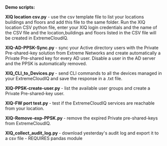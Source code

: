 <b>Demo scripts:</b>

<b>XIQ location csv.py</b>  - use the csv template file to list your locations buildings and floors and add this file to the same folder. Run the XIQ location CSV python file, enter your XIQ login credentials and the name of the CSV file and the location,buildings and floors listed in the CSV file will be created in ExtremeCloudIQ.

<b>XIQ-AD-PPSK-Sync.py </b>- sync your Active directory users with the Private Pre-shared-key solution from Extreme Networks and create automatically a Private Pre-shared key for every AD user. Disable a user in the AD server and the PPSK is automatically removed.

<b>XIQ_CLI_to_Devices.py </b> - send CLI commands to all the devices managed in your ExtremeCloudIQ and save the response in a .txt file.

<b>XIQ-PPSK-create-user.py </b> - list the available user groups and create a Private Pre-shared-key user.

<b>XIQ-FW port test.py </b>- test if the ExtremeCloudIQ services are reachable from your location.

<b>XIQ-Remove-exp-PPSK.py </b> -  remove the expired Private pre-shared-keys from ExtremeCloudIQ.

<b>XIQ_collect_audit_log.py </b> - download yesterday's audit log and export it to a csv file - REQUIRES pandas module
